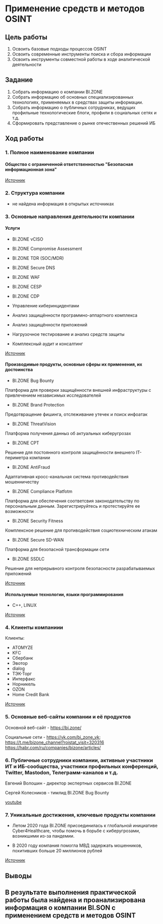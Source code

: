 

# Применение средств и методов OSINT

## Цель работы

1.  Освоить базовые подходы процессов OSINT
2.  Освоить современные инструменты поиска и сбора информации
3.  Освоить инструменты совместной работы в ходе аналитической деятельности

## Задание

1.  Собрать информацию о компании BI.ZONE
2.  Собрать информацию об основных специализированных технологиях, применяемых в средствах защиты информации.
3.  Собрать информацию о публичных сотрудниках, ведущих профильные технологические блоги, профили в социальных сетях и т.д.
4.  Сформировать представление о рынке отечественных решений ИБ

## Ход работы

### 1. Полное наименование компании

#### Общество с ограниченной ответственностью "Безопасная информационная зона"

[Источник](https://www.sberbank.ru/help/business/ecosystem)

### 2. Структура компании

- не найдена информация в открытых источниках

### 3. Основные направления деятельности компании

#### Услуги

-   BI.ZONE vCISO

-   BI.ZONE Compromise Assessment

-   BI.ZONE TDR (SOC/MDR)

-   BI.ZONE Secure DNS

-   BI.ZONE WAF

-   BI.ZONE CESP

-   BI.ZONE CDP

-   Управление киберинцидентами

-   Анализ защищённости программно-аппартного комплекса

-   Анализ защищённости приложений

-   Нагрузочное тестирование и анализ средств защиты

-   Комплексный аудит и консалтинг

[Источник](https://bi.zone/about/legal/)

#### Производимые продукты, основные сферы их применения, их достоинства

-   BI.ZONE Bug Bounty

Платформа для проверки защищённости внешней инфраструктуры с привлечением независимых исследователей

-   BI.ZONE Brand Protection

Предотвращение фишинга, отслеживание утечек и поиск инфоатак

-   BI.ZONE ThreatVision

Платформа получения данныз об актуальных киберугрозах

-   BI.ZONE CPT

Решение для постоянного контроля защищённости внешнего IT-периметра компании

-   BI.ZONE AntiFraud

Адаптативная кросс-канальная система противодействия мошенничеству

-   BI.ZONE Compliance Platfotm

Платформа для обеспечения соответсвия законодательству по персональным данным. Зарегистрируйтесь и протестируйте ее возможности

-   BI.ZONE Security Fitness

Комплексное решение для противодействия социотехническим атакам

-   BI.ZONE Secure SD-WAN

Платформа для безопасной трансформации сети

-   BI.ZONE SSDLC

Решение для непрерывного контроля безопасности разрабатываемых приложений


[Источник](https://bi.zone/about/legal/)

#### Используемые технологии, языки программирования
- C++, LINUX


[Источник](https://bi.zone/expertise/blog/ir-retainer-v-dele-keys-iz-opyta-podpiski-na-reagirovanie/)

### 4. Клиенты компаниии

Клиенты:

- ATOMYZE
- KFC
- Сбербанк
- Эвотор
- dialog
- ТЭК-Торг
- Интерфакс
- Норникель
- OZON
- Home Credit Bank

[Источник](https://bi.zone/about/)

### 5. Основные веб-сайты компании и её продуктов

Основной веб-сайт - https://bi.zone/

Социальные сети - https://vk.com/bi_zone_vk;
                  https://t.me/bizone_channel?roistat_visit=320316
                  https://habr.com/ru/companies/bizone/articles/


### 6. Публичные сотрудники компании, активные участники ИТ и ИБ-сообщества, участники профильных конференций, Twitter, Mastodon, Телеграмм-каналов и т.д.

Евгений Волошин - директор экспертных сервисов BI.ZONE

Сергей Колесников - тимлид BI.ZONE Bug Bounty

[youtube](https://www.youtube.com/watch?v=vVAnsQ-wTwQ/)

### 7. Уникальные достижения, ключевые продукты компании

-   Летом 2020 года BI.ZONE присоединилась к глобальной инициативе Cyber4Healthcare, чтобы помочь в борьбе с киберугрозами, возникшими из-за пандемии.

- В 2020 году компания помогла МВД задержать мошенников, похитивших больше 20 миллионов рублей

[Источник](https://bi.zone/about/)

## Выводы

## В результате выполнения практической работы была найдена и проанализирована информация о компании BI.SON с применением средств и методов OSINT
